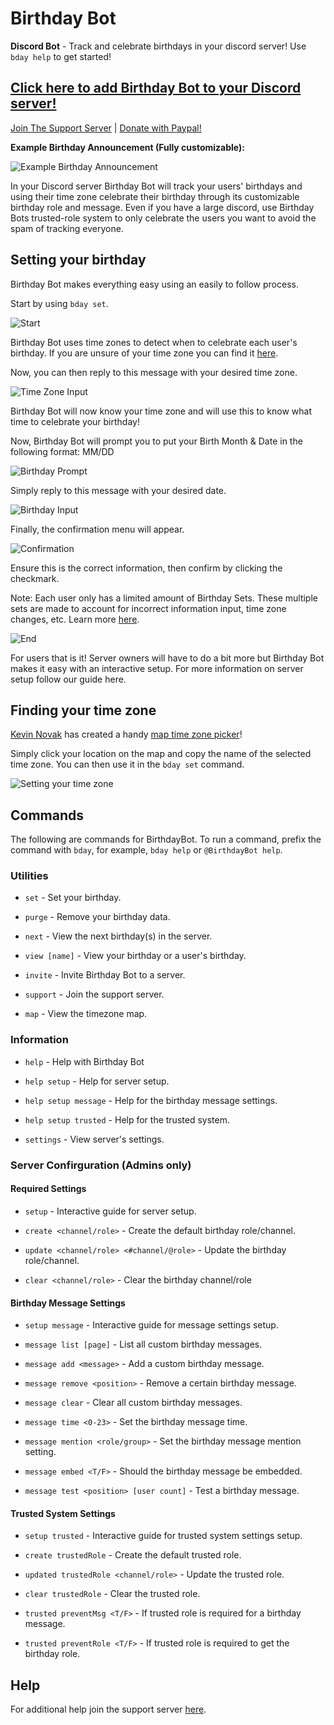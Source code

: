# Birthday Bot

**Discord Bot** - Track and celebrate birthdays in your discord server! Use `bday help` to get started!

## [Click here to add Birthday Bot to your Discord server!](https://discord.com/api/oauth2/authorize?client_id=656621136808902656&permissions=268659792&scope=bot)

[Join The Support Server](https://discord.gg/9gUQFtz) | [Donate with Paypal!](https://www.paypal.com/cgi-bin/webscr?cmd=_donations&business=PE97AGAPRX35Q&currency_code=USD&source=url)

**Example Birthday Announcement (Fully customizable):**

![Example Birthday Announcement](https://i.imgur.com/BZcEJ5j.png)

In your Discord server Birthday Bot will track your users' birthdays and using their time zone celebrate their birthday through its customizable birthday role and message. Even if you have a large discord, use Birthday Bots trusted-role system to only celebrate the users you want to avoid the spam of tracking everyone.

## Setting your birthday
Birthday Bot makes everything easy using an easily to follow process.

Start by using `bday set`.

![Start](https://i.imgur.com/Evo2jsp.png)

Birthday Bot uses time zones to detect when to celebrate each user's birthday. If you are unsure of your time zone you can find it [here]().

Now, you can then reply to this message with your desired time zone.

![Time Zone Input](https://i.imgur.com/fcmXvsQ.png)

Birthday Bot will now know your time zone and will use this to know what time to celebrate your birthday!

Now, Birthday Bot will prompt you to put your Birth Month & Date in the following format: MM/DD

![Birthday Prompt](https://i.imgur.com/hKvd9bm.png)

Simply reply to this message with your desired date.

![Birthday Input](https://i.imgur.com/D6OArx2.png)

Finally, the confirmation menu will appear.

![Confirmation](https://i.imgur.com/gBafugI.png)

Ensure this is the correct information, then confirm by clicking the checkmark.

Note: Each user only has a limited amount of Birthday Sets. These multiple sets are made to account for incorrect information input, time zone changes, etc.
Learn more [here](https://birthdaybot.scottbucher.dev/commands).

![End](https://i.imgur.com/2F8u3Cw.png)

For users that is it! Server owners will have to do a bit more but Birthday Bot makes it easy with an interactive setup. For more information on server setup follow our guide here.

## Finding your time zone

[Kevin Novak](https://github.com/KevinNovak) has created a handy [map time zone picker](https://kevinnovak.github.io/Time-Zone-Picker/)!

Simply click your location on the map and copy the name of the selected time zone. You can then use it in the `bday set` command.

![Setting your time zone](https://i.imgur.com/ibPmjNs.png)

## Commands

The following are commands for BirthdayBot. To run a command, prefix the command with `bday`, for example, `bday help` or `@BirthdayBot help`.

### Utilities

* `set` - Set your birthday.

* `purge` - Remove your birthday data.

* `next` - View the next birthday(s) in the server.

* `view [name]` - View your birthday or a user's birthday.

* `invite` - Invite Birthday Bot to a server.

* `support` - Join the support server.

* `map` - View the timezone map.

### Information

* `help` - Help with Birthday Bot

* `help setup` - Help for server setup.

* `help setup message` - Help for the birthday message settings.

* `help setup trusted` - Help for the trusted system.

* `settings` - View server's settings.

### Server Confirguration (Admins only)

#### Required Settings

* `setup` - Interactive guide for server setup.

* `create <channel/role>` - Create the default birthday role/channel.

* `update <channel/role> <#channel/@role>` - Update the birthday role/channel.

* `clear <channel/role>` - Clear the birthday channel/role

#### Birthday Message Settings

* `setup message` - Interactive guide for message settings setup.

* `message list [page]` - List all custom birthday messages.

* `message add <message>` - Add a custom birthday message.

* `message remove <position>` - Remove a certain birthday message.

* `message clear` - Clear all custom birthday messages.

* `message time <0-23>` - Set the birthday message time.

* `message mention <role/group>` - Set the birthday message mention setting.

* `message embed <T/F>` - Should the birthday message be embedded.

* `message test <position> [user count]` - Test a birthday message.

#### Trusted System Settings

* `setup trusted` - Interactive guide for trusted system settings setup.

* `create trustedRole` - Create the default trusted role.

* `updated trustedRole <channel/role>` - Update the trusted role.

* `clear trustedRole` - Clear the trusted role.

* `trusted preventMsg <T/F>` - If trusted role is required for a birthday message.

* `trusted preventRole <T/F>` - If trusted role is required to get the birthday role.

## Help

For additional help join the support server [here](https://discord.gg/9gUQFtz).
